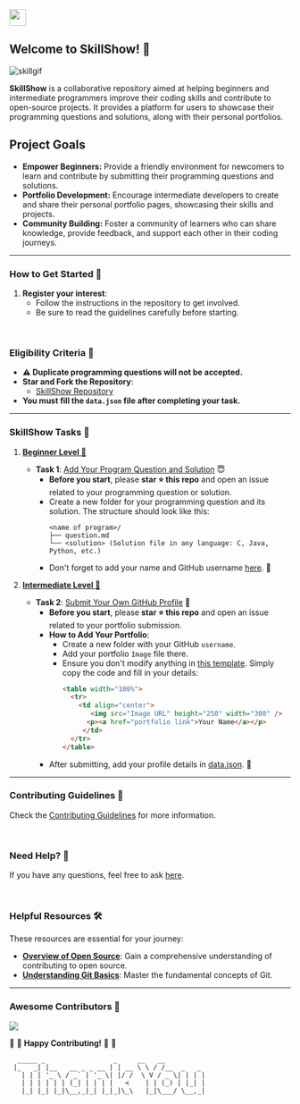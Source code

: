 <a href="https://github.com/Kushal997-das/SkillShow/">
  <img align='center' height="30" src="https://img.shields.io/badge/SkillShow-Project-orange.svg?&style=for-the-badge&logo=KD&logoColor=blue" />
</a> <br>

## Welcome to SkillShow! 🎉

<p align="center"> 
  
![skillgif](https://github.com/user-attachments/assets/ec975c3c-5512-4ae8-bcbb-506f74e81b6e) 
</p>

**SkillShow** is a collaborative repository aimed at helping beginners and intermediate programmers improve their coding skills and contribute to open-source projects. It provides a platform for users to showcase their programming questions and solutions, along with their personal portfolios.

## Project Goals

- **Empower Beginners:** Provide a friendly environment for newcomers to learn and contribute by submitting their programming questions and solutions.
- **Portfolio Development:** Encourage intermediate developers to create and share their personal portfolio pages, showcasing their skills and projects.
- **Community Building:** Foster a community of learners who can share knowledge, provide feedback, and support each other in their coding journeys.


---

### How to Get Started 🚀

1. **Register your interest**: 
   - Follow the instructions in the repository to get involved.
   - Be sure to read the guidelines carefully before starting.

<br>

### Eligibility Criteria 🚫

- **⚠️ Duplicate programming questions will not be accepted.**
- **Star and Fork the Repository**:
  - [SkillShow Repository](https://github.com/Kushal997-das/SkillShow)
- **You must fill the `data.json` file after completing your task.**

---

### SkillShow Tasks 🌈

1. **[Beginner Level 📁](https://github.com/Kushal997-das/SkillShow/tree/main/Beginner%20Level%20%F0%9F%93%81)**
   - **Task 1**: [Add Your Program Question and Solution](https://github.com/Kushal997-das/SkillShow/tree/main/Beginner%20Level%20%F0%9F%93%81) 😇
     - **Before you start**, please **star ⭐ this repo** and open an issue related to your programming question or solution.
     - Create a new folder for your programming question and its solution. The structure should look like this:
       ```
       <name of program>/
       ├── question.md
       └── <solution> (Solution file in any language: C, Java, Python, etc.)
       ```
     - Don't forget to add your name and GitHub username [here](https://github.com/Kushal997-das/SkillShow/blob/main/Beginner%20Level%20%F0%9F%93%81/data.json). 📝

2. **[Intermediate Level 📁](https://github.com/Kushal997-das/SkillShow/tree/main/Intermediate%20Level%20%F0%9F%93%81)**
   - **Task 2**: [Submit Your Own GitHub Profile](https://github.com/Kushal997-das/SkillShow/tree/main/Intermediate%20Level%20%F0%9F%93%81) 📄
     - **Before you start**, please **star ⭐ this repo** and open an issue related to your portfolio submission.
     - **How to Add Your Portfolio**:
       - Create a new folder with your GitHub `username`.
       - Add your portfolio `Image` file there.
       - Ensure you don't modify anything in [this template](https://github.com/Kushal997-das/SkillShow/blob/main/Intermediate%20Level%20%F0%9F%93%81/README.md). Simply copy the code and fill in your details:
         ```html
         <table width="100%">
           <tr>
             <td align="center">
                <img src="Image URL" height="250" width="300" />
               <p><a href="portfolio link">Your Name</a></p>
              </td>
           </tr>
         </table>
         ```
     - After submitting, add your profile details in [data.json](https://github.com/Kushal997-das/SkillShow/blob/main/Intermediate%20Level%20%F0%9F%93%81/data.json). 📅

---

### Contributing Guidelines 🤝

Check the [Contributing Guidelines](https://github.com/Kushal997-das/SkillShow/blob/main/CONTRIBUTING.md) for more information.

<br>

### Need Help? 🤔

If you have any questions, feel free to ask [here](https://github.com/Kushal997-das/SkillShow/discussions/categories/q-a).

<br>

### Helpful Resources 🛠️

These resources are essential for your journey:

- **[Overview of Open Source](https://kushaldas.hashnode.dev/hacktoberfest-everything-you-need-to-know)**: Gain a comprehensive understanding of contributing to open source.
- **[Understanding Git Basics](https://kushaldas.hashnode.dev/essential-git-commands-a-beginners-guide-to-version-control)**: Master the fundamental concepts of Git.

---

### Awesome Contributors 🌟

<a href="https://github.com/Kushal997-das/SkillShow/graphs/contributors">
  <img src="https://contrib.rocks/image?repo=Kushal997-das/SkillShow" />
</a>


:tada: :confetti_ball: **Happy Contributing!** :confetti_ball: :tada:



```
  _____ _                 _     __   __          
 |_   _| |__   __ _ _ __ | | __ \ \ / /__  _   _ 
   | | | '_ \ / _` | '_ \| |/ /  \ V / _ \| | | |
   | | | | | | (_| | | | |   <    | | (_) | |_| |
   |_| |_| |_|\__,_|_| |_|_|\_\   |_|\___/ \__,_|
```

